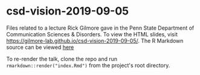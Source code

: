 # csd-vision-2019-09-05
Files related to a lecture Rick Gilmore gave in the Penn State Department of Communication Sciences &amp; Disorders. To view the HTML slides, visit <https://gilmore-lab.github.io/csd-vision-2019-09-05/>. The R Markdown source can be viewed [here](https://github.com/gilmore-lab/csd-vision-2019-09-05/blob/master/index.Rmd)

To re-render the talk, clone the repo and run `rmarkdown::render("index.Rmd")` from the project's root directory.
